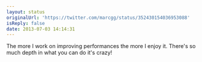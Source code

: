 ```yaml
---
layout: status
originalUrl: 'https://twitter.com/marcgg/status/352430154036953088'
isReply: false
date: 2013-07-03 14:14:31
---
```


The more I work on improving performances the more I enjoy it. There's so much depth in what you can do it's crazy!

